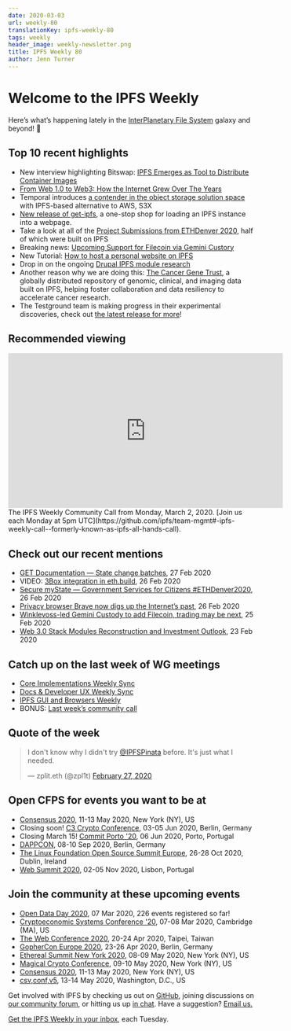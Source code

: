 ```yaml
---
date: 2020-03-03
url: weekly-80
translationKey: ipfs-weekly-80
tags: weekly
header_image: weekly-newsletter.png
title: IPFS Weekly 80
author: Jenn Turner
---
```


# Welcome to the IPFS Weekly

Here’s what’s happening lately in the [InterPlanetary File System](https://ipfs.io/) galaxy and beyond! 🚀

## Top 10 recent highlights
* New interview highlighting Bitswap: [IPFS Emerges as Tool to Distribute Container Images](https://containerjournal.com/topics/container-management/ipfs-emerges-as-tool-to-distribute-container-images/) 
* [From Web 1.0 to Web3: How the Internet Grew Over The Years](https://hackernoon.com/from-web-10-to-web3-how-the-internet-grew-over-the-years-zac032g1) 
* Temporal introduces [a contender in the object storage solution space](https://medium.com/temporal-cloud/introducing-s3x-endless-ipfs-dynamic-possibilities-stream-videos-host-dynamic-websites-f0072127070f) with IPFS-based alternative to AWS, S3X 
* [New release of get-ipfs](https://github.com/fission-suite/get-ipfs), a one-stop shop for loading an IPFS instance into a webpage. 
* Take a look at all of the [Project Submissions from ETHDenver 2020](https://medium.com/ethdenver/all-of-the-ethdenver-2020-project-submissions-a29124035332), half of which were built on IPFS 
* Breaking news: [Upcoming Support for Filecoin via Gemini Custory](https://gemini.com/blog/upcoming-support-for-filecoin) 
* New Tutorial: [How to host a personal website on IPFS](https://lpfann.me/post/decentralized-site/)
* Drop in on the ongoing [Drupal IPFS module research](https://talk.fission.codes/t/drupal-ipfs-module-research/516) 
* Another reason why we are doing this: [The Cancer Gene Trust](https://www.cancergenetrust.org/), a globally distributed repository of genomic, clinical, and imaging data built on IPFS, helping foster collaboration and data resiliency to accelerate cancer research.
* The Testground team is making progress in their experimental discoveries, check out [the latest release for more](https://github.com/ipfs/testground/releases/tag/v0.2.0)! 


## Recommended viewing
<iframe width="560" height="315" src="https://www.youtube.com/embed/aY6sJYIgMoc" frameborder="0" allow="accelerometer; autoplay; encrypted-media; gyroscope; picture-in-picture" allowfullscreen></iframe>
The IPFS Weekly Community Call from Monday, March 2, 2020. [Join us each Monday at 5pm UTC](https://github.com/ipfs/team-mgmt#-ipfs-weekly-call--formerly-known-as-ipfs-all-hands-call).


## Check out our recent mentions

* [GET Documentation — State change batches](https://medium.com/get-protocol/get-documentation-state-change-batches-1ed91ef4d614), 27 Feb 2020
* VIDEO: [3Box integration in eth.build](https://www.youtube.com/watch?v=i_X5uGkgfc8&feature=emb_logo), 26 Feb 2020
* [Secure myState — Government Services for Citizens #ETHDenver2020](https://medium.com/twos-complement/secure-mystate-government-services-for-citizens-ethdenver2020-17f47407b656), 26 Feb 2020
* [Privacy browser Brave now digs up the Internet’s past](https://decrypt.co/20656/privacy-browser-brave-now-digs-up-the-internets-past), 26 Feb 2020
* [Winklevoss-led Gemini Custody to add Filecoin, trading may be next](https://decrypt.co/20544/winklevoss-led-gemini-custody-to-add-filecoin-trading-may-be-next), 25 Feb 2020
* [Web 3.0 Stack Modules Reconstruction and Investment Outlook](https://medium.com/@IOSGVC/web-3-0-stack-modules-reconstruction-and-investment-outlook-bd1e624c4bdb), 23 Feb 2020


## Catch up on the last week of WG meetings

* [Core Implementations Weekly Sync](https://www.youtube.com/watch?v=mSUqOGOmkJ4)
* [Docs & Developer UX Weekly Sync](https://www.youtube.com/watch?v=vLnLIhX3AR4)
* [IPFS GUI and Browsers Weekly](https://www.youtube.com/watch?v=c7Kb1mjhbcY)
* BONUS: [Last week’s community call](https://www.youtube.com/watch?v=uUL6Qm6Zb5I)


## Quote of the week

<blockquote class="twitter-tweet"><p lang="en" dir="ltr">I don&#39;t know why I didn&#39;t try <a href="https://twitter.com/IPFSPinata?ref_src=twsrc%5Etfw">@IPFSPinata</a> before. It&#39;s just what I needed.</p>&mdash; zplit.eth (@zpl1t) <a href="https://twitter.com/zpl1t/status/1232914416590417920?ref_src=twsrc%5Etfw">February 27, 2020</a></blockquote>


## Open CFPS for events you want to be at

* [Consensus 2020](https://airtable.com/shrgZo95do5Oeo55N), 11-13 May 2020, New York (NY), US
* Closing soon! [C3 Crypto Conference](https://crypto-conference.com/apply-speaker/), 03-05 Jun 2020, Berlin, Germany
* Closing March 15! [Commit Porto '20](https://commitporto.com/), 06 Jun 2020, Porto, Portugal
* [DAPPCON](https://gnosis1.typeform.com/to/u8cTBg), 08-10 Sep 2020, Berlin, Germany
* [The Linux Foundation Open Source Summit Europe](https://events.linuxfoundation.org/open-source-summit-europe/program/cfp/#overview), 26-28 Oct 2020, Dublin, Ireland
* [Web Summit 2020](https://websummit.com/speaker-application), 02-05 Nov 2020, Lisbon, Portugal


## Join the community at these upcoming events

* [Open Data Day 2020](https://opendataday.org/), 07 Mar 2020, 226 events registered so far!
* [Cryptoeconomic Systems Conference '20](https://cryptoeconomicsystems.pubpub.org/ces20), 07-08 Mar 2020, Cambridge (MA), US
* [The Web Conference 2020](https://www2020.thewebconf.org/), 20-24 Apr 2020, Taipei, Taiwan
* [GopherCon Europe 2020](https://gophercon.berlin/), 23-26 Apr 2020, Berlin, Germany
* [Ethereal Summit New York 2020](https://www.etherealsummit.com/), 08-09 May 2020, New York (NY), US
* [Magical Crypto Conference](https://www.magicalcryptoconference.com/2020-nyc#countdown), 09-10 May 2020, New York (NY), US
* [Consensus 2020](https://www.coindesk.com/events/consensus-2020), 11-13 May 2020, New York (NY), US
* [csv,conf,v5](https://csvconf.com/), 13-14 May 2020, Washington, D.C., US


Get involved with IPFS by checking us out on [GitHub](https://github.com/ipfs), joining discussions on [our community forum](https://discuss.ipfs.io/), or hitting us up [in chat](https://riot.im/app/#/room/#ipfs:matrix.org). Have a suggestion? [Email us.](mailto:newsletter@ipfs.io)

[Get the IPFS Weekly in your inbox](https://ipfs.us4.list-manage.com/subscribe?u=25473244c7d18b897f5a1ff6b&id=cad54b2230), each Tuesday.
